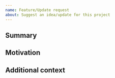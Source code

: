 ```yaml
---
name: Feature/Update request
about: Suggest an idea/update for this project
---
```


<!-- Have you read our Code of Conduct? By filing an Issue, you are expected to comply with it, including treating everyone with respect. -->

## Summary

<!-- Can you please explain the feature/update in one paragraph? Please write your answer here. -->

## Motivation

<!-- Why are we doing this? What use cases does it support? What is the expected outcome? Please write your answer here. -->

## Additional context

<!-- Do you want to share any other context or screenshots about the feature/update request? Please do that here. -->
